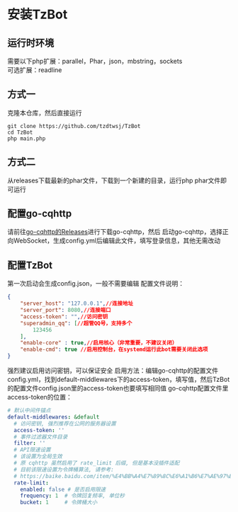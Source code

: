 # 安装TzBot
## 运行时环境
需要以下php扩展：parallel，Phar，json，mbstring，sockets  
可选扩展：readline  
## 方式一
克隆本仓库，然后直接运行  
```shell
git clone https://github.com/tzdtwsj/TzBot
cd TzBot
php main.php
```
## 方式二
从releases下载最新的phar文件，下载到一个新建的目录，运行php phar文件即可运行  
## 配置go-cqhttp
请前往[go-cqhttp的Releases](https://github.com/Mrs4s/go-cqhttp/releases)进行下载go-cqhttp，然后 启动go-cqhttp，选择正向WebSocket，生成config.yml后编辑此文件，填写登录信息，其他无需改动
## 配置TzBot
第一次启动会生成config.json，一般不需要编辑
配置文件说明：
```json
{
    "server_host": "127.0.0.1",//连接地址
    "server_port": 8080,//连接端口
    "access-token": "",//访问密钥
    "superadmin_qq": [//超管QQ号，支持多个
        123456
    ],
    "enable-core" : true,//启用核心（非常重要，不建议关闭）
    "enable-cmd": true //启用控制台，在systemd运行此bot需要关闭此选项
}
```
强烈建议启用访问密钥，可以保证安全
启用方法：编辑go-cqhttp的配置文件config.yml，找到default-middlewares下的access-token，填写值，然后TzBot的配置文件config.json里的access-token也要填写相同值
go-cqhttp配置文件里access-token的位置：
```yml
# 默认中间件锚点
default-middlewares: &default
  # 访问密钥, 强烈推荐在公网的服务器设置
  access-token: ''
  # 事件过滤器文件目录
  filter: ''
  # API限速设置
  # 该设置为全局生效
  # 原 cqhttp 虽然启用了 rate_limit 后缀, 但是基本没插件适配
  # 目前该限速设置为令牌桶算法, 请参考:
  # https://baike.baidu.com/item/%E4%BB%A4%E7%89%8C%E6%A1%B6%E7%AE%97%E6%B3%95/6597000?fr=aladdin
  rate-limit:
    enabled: false # 是否启用限速
    frequency: 1  # 令牌回复频率, 单位秒
    bucket: 1     # 令牌桶大小
```

